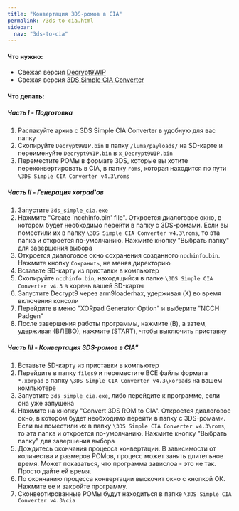 ```yaml
---
title: "Конвертация 3DS-ромов в CIA"
permalink: /3ds-to-cia.html
sidebar:
  nav: "3ds-to-cia"
---
```


#### <a name="what_need" />Что нужно: 
* Свежая версия [Decrypt9WIP](https://github.com/d0k3/Decrypt9WIP/releases/latest)
* Свежая версия [3DS Simple CIA Converter](https://gbatemp.net/attachments/3ds-simple-cia-converter-v4-3-rar.46661/)

#### <a name="instructions" />Что делать:

##### <a name="part1" />Часть I -  Подготовка
1. Распакуйте архив с 3DS Simple CIA Converter в удобную для вас папку
2. Скопируйте `Decrypt9WIP.bin` в папку `/luma/payloads/` на SD-карте и переименуйте `Decrypt9WIP.bin` в `x_Decrypt9WIP.bin`
3. Переместите РОМы в формате 3DS, которые вы хотите переконвертировать в CIA, в папку `roms`, которая находится по пути `\3DS Simple CIA Converter v4.3\roms`

##### <a name="part2" />Часть II -  Генерация xorpad'ов
1. Запустите `3ds_simple_cia.exe`
2. Нажмите "Create 'ncchinfo.bin' file". Откроется диалоговое окно, в котором будет необходимо перейти в папку с 3DS-ромами. Если вы поместили их в папку `\3DS Simple CIA Converter v4.3\roms`, то эта папка и откроется по-умолчанию. Нажмите кнопку "Выбрать папку" для завершения выбора
3. Откроется диалоговое окно сохранения созданного `ncchinfo.bin`. Нажмите кнопку `Сохранить`, не меняя директорию
4. Вставьте SD-карту из приставки в компьютер
5. Скопируйте `ncchinfo.bin`, находящийся в папке `\3DS Simple CIA Converter v4.3` в корень вашей SD-карты
6. Запустите Decrypt9 через arm9loaderhax, удерживая (X) во время включения консоли
7. Перейдите в меню "XORpad Generator Option" и выберите "NCCH Padgen"
8. После завершения работы программы, нажмите (B), а затем, удерживая (ВЛЕВО), нажмите (START), чтобы выключить приставку

##### <a name="part3" />Часть III - Конвертация 3DS-ромов в CIA"
1. Вставьте SD-карту из приставки в компьютер
2. Перейдите в папку `files9` и переместите ВСЕ файлы формата `*.xorpad` в папку `\3DS Simple CIA Converter v4.3\xorpads` на вашем компьютере
3. Запустите `3ds_simple_cia.exe`, либо перейдите к программе, если она уже запущена
4. Нажмите на кнопку "Convert 3DS ROM to CIA". Откроется диалоговое окно, в котором будет необходимо перейти в папку с 3DS-ромами. Если вы поместили их в папку `\3DS Simple CIA Converter v4.3\roms`, то эта папка и откроется по-умолчанию. Нажмите кнопку "Выбрать папку" для завершения выбора
5. Дождитесь окончания процесса конвертации. В зависимости от количества и размеров РОМов, процесс может занять длительное время. Может показаться, что программа завислоа - это не так. Просто дайте ей время. 
6. По окончанию процесса конвертации выскочит окно с кнопкой ОК. Нажмите ее и закройте программу.
7. Сконвертированные РОМы будут находиться в папке `\3DS Simple CIA Converter v4.3\cia`

